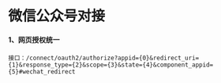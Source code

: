 # 微信公众号对接

#### 1、网页授权统一
```
接口：/connect/oauth2/authorize?appid={0}&redirect_uri={1}&response_type={2}&scope={3}&state={4}&component_appid={5}#wechat_redirect
```